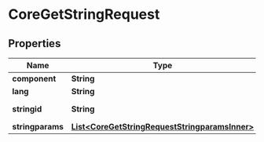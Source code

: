 

# CoreGetStringRequest


## Properties

| Name | Type | Description | Notes |
|------------ | ------------- | ------------- | -------------|
|**component** | **String** | component |  [optional] |
|**lang** | **String** | lang |  [optional] |
|**stringid** | **String** | string identifier |  |
|**stringparams** | [**List&lt;CoreGetStringRequestStringparamsInner&gt;**](CoreGetStringRequestStringparamsInner.md) |  |  [optional] |



